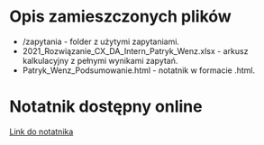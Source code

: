 # Opis zamieszczonych plików
- /zapytania - folder z użytymi zapytaniami.
- 2021_Rozwiązanie_CX_DA_Intern_Patryk_Wenz.xlsx - arkusz kalkulacyjny z pełnymi wynikami zapytań.
- Patryk_Wenz_Podsumowanie.html - notatnik w formacie .html.
# Notatnik dostępny online
[Link do notatnika](https://patrykwenz.github.io/BicycleQueries/Patryk_Wenz_Podsumowanie.html)
